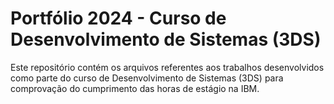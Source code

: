 # Portfólio 2024 - Curso de Desenvolvimento de Sistemas (3DS)

Este repositório contém os arquivos referentes aos trabalhos desenvolvidos como parte do curso de Desenvolvimento de Sistemas (3DS) para comprovação do cumprimento das horas de estágio na IBM.
